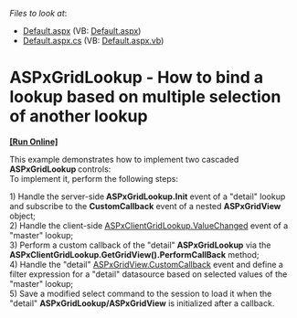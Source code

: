 <!-- default file list -->
*Files to look at*:

* [Default.aspx](./CS/WebSite/Default.aspx) (VB: [Default.aspx](./VB/WebSite/Default.aspx))
* [Default.aspx.cs](./CS/WebSite/Default.aspx.cs) (VB: [Default.aspx.vb](./VB/WebSite/Default.aspx.vb))
<!-- default file list end -->
# ASPxGridLookup - How to bind a lookup based on multiple selection of another lookup 
<!-- run online -->
**[[Run Online]](https://codecentral.devexpress.com/e3959/)**
<!-- run online end -->


<p>This example demonstrates how to implement two cascaded<strong> ASPxGridLookup </strong>controls:<br />
To implement it, perform the following steps:</p><p>1) Handle the server-side<strong> ASPxGridLookup.Init</strong> event of a "detail" lookup and subscribe to the <strong>CustomCallback</strong> event of a nested <strong>ASPxGridView</strong> object;<br />
2) Handle the client-side <a href="http://documentation.devexpress.com/#AspNet/DevExpressWebASPxEditorsScriptsASPxClientEdit_ValueChangedtopic"><u>ASPxClientGridLookup.ValueChanged</u></a> event of a "master" lookup;<br />
3) Perform a custom callback of the "detail"<strong> ASPxGridLookup</strong> via the <strong>ASPxClientGridLookup.GetGridView().PerformCallBack</strong> method;<br />
4) Handle the "detail" <a href="http://documentation.devexpress.com/#AspNet/DevExpressWebASPxGridViewASPxGridView_CustomCallbacktopic"><u>ASPxGridView.CustomCallback</u></a> event and define a filter expression for a "detail" datasource based on selected values of the "master" lookup;<br />
5) Save a modified select command to the session to load it when the "detail" <strong>ASPxGridLookup/ASPxGridView</strong> is initialized after a callback.</p>

<br/>


